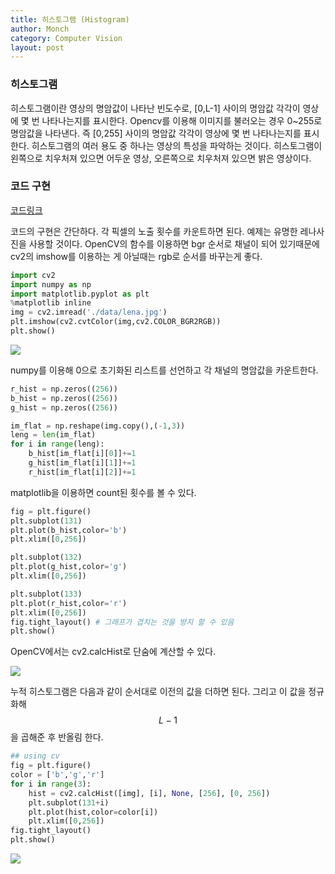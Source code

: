 ```yaml
---
title: 히스토그램 (Histogram)
author: Monch
category: Computer Vision
layout: post
---
```




<h3>히스토그램</h3>

히스토그램이란 영상의 명암값이 나타난 빈도수로, [0,L-1] 사이의 명암값 각각이 영상에 몇 번 나타나는지를 표시한다.
Opencv를 이용해 이미지를 불러오는 경우 0~255로 명암값을 나타낸다. 즉 [0,255] 사이의 명암값 각각이 영상에 몇 번 나타나는지를 표시한다.
히스토그램의 여러 용도 중 하나는 영상의 특성을 파악하는 것이다. 히스토그램이 왼쪽으로 치우처져 있으면 어두운 영상, 오른쪽으로 치우처져 있으면 밝은 영상이다.

<h3>코드 구현</h3>

[코드링크](https://github.com/Songminkee/computer_vision/blob/master/histogram.ipynb)

코드의 구현은 간단하다. 각 픽셀의 노출 횟수를 카운트하면 된다.
예제는 유명한 레나사진을 사용할 것이다. OpenCV의 함수를 이용하면 bgr 순서로 채널이 되어 있기때문에 cv2의 imshow를 이용하는 게 아닐때는 rgb로 순서를 바꾸는게 좋다.

```python
import cv2
import numpy as np
import matplotlib.pyplot as plt
%matplotlib inline
img = cv2.imread('./data/lena.jpg')
plt.imshow(cv2.cvtColor(img,cv2.COLOR_BGR2RGB))
plt.show()
```

<img src="{{'assets/picture/histogram_ex1.jpg' | relative_url}}">

numpy를 이용해 0으로 초기화된 리스트를 선언하고 각 채널의 명암값을 카운트한다.

```python
r_hist = np.zeros((256))
b_hist = np.zeros((256))
g_hist = np.zeros((256))

im_flat = np.reshape(img.copy(),(-1,3))
leng = len(im_flat)
for i in range(leng):
    b_hist[im_flat[i][0]]+=1
    g_hist[im_flat[i][1]]+=1
    r_hist[im_flat[i][2]]+=1
```

matplotlib을 이용하면 count된 횟수를 볼 수 있다.

```python
fig = plt.figure()
plt.subplot(131)
plt.plot(b_hist,color='b')
plt.xlim([0,256])

plt.subplot(132)
plt.plot(g_hist,color='g')
plt.xlim([0,256])

plt.subplot(133)
plt.plot(r_hist,color='r')
plt.xlim([0,256])
fig.tight_layout() # 그래프가 겹치는 것을 방지 할 수 있음
plt.show()
```



OpenCV에서는 cv2.calcHist로 단숨에 계산할 수 있다.

<img src="{{'assets/picture/histogram_equal_ex2.jpg' | relative_url}}">

누적 히스토그램은 다음과 같이 순서대로 이전의 값을 더하면 된다. 그리고 이 값을 정규화해 $$L-1$$을 곱해준 후 반올림 한다.

```python
## using cv
fig = plt.figure()
color = ['b','g','r']
for i in range(3):
    hist = cv2.calcHist([img], [i], None, [256], [0, 256])
    plt.subplot(131+i)
    plt.plot(hist,color=color[i])
    plt.xlim([0,256])
fig.tight_layout()
plt.show()
```

<img src="{{'assets/picture/histogram_equal_ex3.jpg' | relative_url}}">
